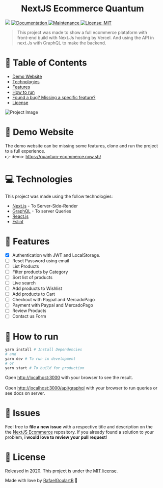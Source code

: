 <h1 align="center">NextJS Ecommerce Quantum</h1>
<p>
  <img src="https://img.shields.io/badge/version-2.0.0-blue.svg?cacheSeconds=2592000" />
  <a href="https://github.com/RafaelGoulartB/Next.js-Ecommerce#readme">
    <img alt="Documentation" src="https://img.shields.io/badge/documentation-yes-brightgreen.svg" target="_blank" />
  </a>
  <a href="https://github.com/RafaelGoulartB/Next.js-Ecommerce/graphs/commit-activity">
    <img alt="Maintenance" src="https://img.shields.io/badge/Maintained%3F-yes-green.svg" target="_blank" />
  </a>
  <a href="https://github.com/RafaelGoulartB/Ecommerce-Quantum/blob/master/LICENSE">
    <img alt="License: MIT" src="https://img.shields.io/badge/License-MIT-yellow.svg" target="_blank" />
  </a>
</p>

> This project was made to show a full ecommerce plataform with front-end build with Next.Js hosting by Vercel.
> And using the API in next.Js with GraphQL to make the backend.

# :pushpin: Table of Contents

* [Demo Website](#eyes-demo-website)
* [Technologies](#computer-technologies)
* [Features](#rocket-features)
* [How to run](#construction_worker-how-to-run)
* [Found a bug? Missing a specific feature?](#bug-issues)
* [License](#closed_book-license)

![Project Image](https://github.com/RafaelGoulartB/Ecommerce-Quantum/blob/master/Ecommerce.jpg)

# :eyes: Demo Website
The demo website can be missing some features, clone and run the project to a full experience. <br>
👉  demo: https://quantum-ecommerce.now.sh/

# :computer: Technologies
This project was made using the follow technologies:
<ul>
  <li><a href="https://nextjs.org/">Next.js</a>  - To Server-Side-Render</li>
  <li><a href="https://graphql.org/">GraphQL</a> - To server Queries</li>
  <li><a href="https://reactjs.org/docs/getting-started.html">React.js</a></li>
  <li><a href="https://eslint.org/docs/user-guide/getting-started">Eslint</a></li>
</ul>

# :rocket: Features

- [x] Authentication with JWT and LocalStorage.
- [ ] Reset Password using email
- [ ] List Products
- [ ] Filter products by Category
- [ ] Sort list of products
- [ ] Live search
- [ ] Add products to Wishlist
- [ ] Add products to Cart
- [ ] Checkout with Paypal and MercadoPago
- [ ] Payment with Paypal and MercadoPago
- [ ] Review Products
- [ ] Contact us Form

# :construction_worker: How to run
```bash
yarn install # Install Dependencies
# and
yarn dev # To run in development
# or
yarn start # To build for production
```

Open [http://localhost:3000](http://localhost:3000) with your browser to see the result.
<br>
<br>
Open [http://localhost:3000/api/graphql](http://localhost:3000/api/graphql) with your browser to run queries or see docs on server.


# :bug: Issues

Feel free to **file a new issue** with a respective title and description on the the [NextJS Ecommerce](https://github.com/RafaelGoulartB/Next.js-Ecommerce/issues) repository. If you already found a solution to your problem, **i would love to review your pull request**!

# :closed_book: License

Released in 2020.
This project is under the [MIT license](https://github.com/RafaelGoulartB/Next.js-Ecommerce/master/LICENSE).

Made with love by [RafaelGoulartB](https://github.com/RafaelGoulartB) 🚀
